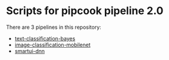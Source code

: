 # Scripts for pipcook pipeline 2.0

There are 3 pipelines in this repository:
* [text-classification-bayes](./scripts/text-classification-bayes)
* [image-classification-mobilenet](./scripts/image-classification-mobilenet)
* [smartui-dnn](./scripts/smartui-dnn)
